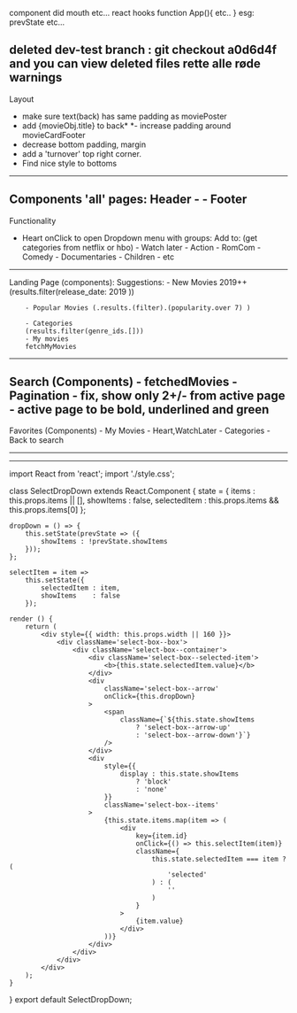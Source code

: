 component did mouth etc...
react hooks function App(){
etc..
}
esg: prevState etc...

deleted dev-test branch : git checkout a0d6d4f and you can view deleted files
rette alle røde warnings
-------------
Layout
- make sure text(back) has same padding as moviePoster
- add {movieObj.title} to back*
*- increase padding around movieCardFooter
- decrease bottom padding, margin 
- add a 'turnover' top right corner.
- Find nice style to bottoms
--------------
Components 'all' pages:
    Header
    -
    -
    Footer
--------
Functionality
- Heart onClick to open Dropdown menu with groups:
    Add to: (get categories from netflix or hbo)
        - Watch later
        - Action
        - RomCom
        - Comedy
        - Documentaries
        - Children
        - etc
-------------
Landing Page (components):
    Suggestions:
        - New Movies 2019++
        (results.filter(release_date: 2019 ))

        - Popular Movies (.results.(filter).(popularity.over 7) )

        - Categories
        (results.filter(genre_ids.[]))
        - My movies
        fetchMyMovies
--------------
Search (Components)
    - fetchedMovies
    - Pagination
        - fix, show only 2+/- from active page
        - active page to be bold, underlined and green
----------------
Favorites (Components)
    - My Movies
        - Heart,WatchLater
        - Categories
        - Back to search

---------
---------------------------------------------------------------------------------------
import React from 'react';
import './style.css';

class SelectDropDown extends React.Component {
    state = {
        items        : this.props.items || [],
        showItems    : false,
        selectedItem : this.props.items && this.props.items[0]
    };

    dropDown = () => {
        this.setState(prevState => ({
            showItems : !prevState.showItems
        }));
    };

    selectItem = item =>
        this.setState({
            selectedItem : item,
            showItems    : false
        });

    render () {
        return (
            <div style={{ width: this.props.width || 160 }}>
                <div className='select-box--box'>
                    <div className='select-box--container'>
                        <div className='select-box--selected-item'>
                            <b>{this.state.selectedItem.value}</b>
                        </div>
                        <div
                            className='select-box--arrow'
                            onClick={this.dropDown}
                        >
                            <span
                                className={`${this.state.showItems
                                    ? 'select-box--arrow-up'
                                    : 'select-box--arrow-down'}`}
                            />
                        </div>
                        <div
                            style={{
                                display : this.state.showItems
                                    ? 'block'
                                    : 'none'
                            }}
                            className='select-box--items'
                        >
                            {this.state.items.map(item => (
                                <div
                                    key={item.id}
                                    onClick={() => this.selectItem(item)}
                                    className={
                                        this.state.selectedItem === item ? (
                                            'selected'
                                        ) : (
                                            ''
                                        )
                                    }
                                >
                                    {item.value}
                                </div>
                            ))}
                        </div>
                    </div>
                </div>
            </div>
        );
    }
}
export default SelectDropDown;
